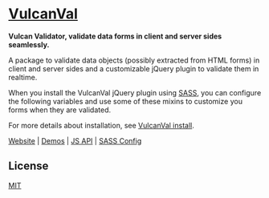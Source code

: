 # [VulcanVal](http://vulcan-estudios.github.io/vulcanval)

**Vulcan Validator, validate data forms in client and server sides seamlessly.**

A package to validate data objects (possibly extracted from HTML forms) in client and server sides and a customizable jQuery plugin to validate them in realtime.

When you install the VulcanVal jQuery plugin using [SASS](http://sass-lang.com), you can configure the following variables and use some of these mixins to customize you forms when they are validated.

For more details about installation, see [VulcanVal install](http://vulcan-estudios.github.io/vulcanval/#install).

[Website](http://vulcan-estudios.github.io/vulcanval) | [Demos](http://vulcan-estudios.github.io/vulcanval/demo) | [JS API](http://vulcan-estudios.github.io/vulcanval/doc/js) | [SASS Config](http://vulcan-estudios.github.io/vulcanval/doc/sass)

## License

[MIT](https://github.com/vulcan-estudios/vulcanval/blob/master/LICENSE)
